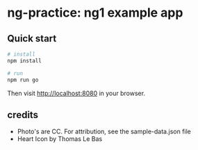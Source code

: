 # ng-practice: ng1 example app

## Quick start

```bash
# install 
npm install

# run
npm run go
```

Then visit [http://localhost:8080](http://localhost:8080) in your browser. 

## credits

* Photo's are CC. For attribution, see the sample-data.json file
* Heart Icon by Thomas Le Bas

